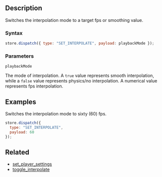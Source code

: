 ## Description

Switches the interpolation mode to a target fps or smoothing value.

### Syntax

```javascript
store.dispatch({ type: "SET_INTERPOLATE", payload: playbackMode });
```

### Parameters

`playbackMode`

The mode of interpolation. A `true` value represents smooth interpolation, while a `false` value represents physics/no interpolation. A numerical value represents fps interpolation.

## Examples

Switches the interpolation mode to sixty (60) fps.

```javascript
store.dispatch({
  type: "SET_INTERPOLATE",
  payload: 60
});
```

## Related

- [set_player_settings](./set_player_settings.md)
- [toggle_interpolate](./toggle_interpolate.md)
